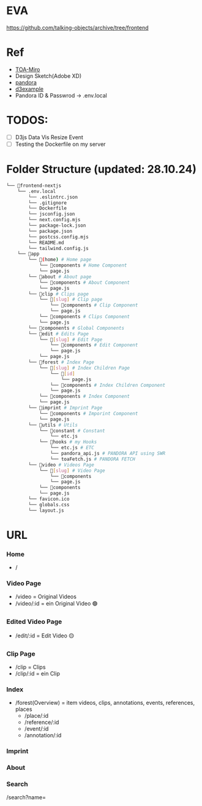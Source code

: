 # EVA
https://github.com/talking-objects/archive/tree/frontend

# Ref
- [TOA-Miro](https://miro.com/app/board/uXjVKzMakEM=/)
- Design Sketch(Adobe XD)
- [pandora](https://talkingobjects.0x2620.org/)
- [d3example](https://observablehq.com/explore)
- Pandora ID & Passwrod -> .env.local

# TODOS:
- [ ] D3js Data Vis Resize Event
- [ ] Testing the Dockerfile on my server

# Folder Structure (updated: 28.10.24)
```bash
└── 📁frontend-nextjs 
    └── .env.local
        └── .eslintrc.json
        └── .gitignore
        └── Dockerfile
        └── jsconfig.json
        └── next.config.mjs
        └── package-lock.json
        └── package.json
        └── postcss.config.mjs
        └── README.md
        └── tailwind.config.js
    └── 📁app
        └── 📁(home) # Home page
            └── 📁components # Home Component
            └── page.js
        └── 📁about # About page
            └── 📁components # About Component
            └── page.js
        └── 📁clip # Clips page
            └── 📁[slug] # Clip page
                └── 📁components # Clip Component
                └── page.js
            └── 📁components # Clips Component
            └── page.js
        └── 📁components # Global Components
        └── 📁edit # Edits Page
            └── 📁[slug] # Edit Page
                └── 📁components # Edit Component
                └── page.js
            └── page.js
        └── 📁forest # Index Page
            └── 📁[slug] # Index Children Page
                └── 📁[id]
                    └── page.js
                └── 📁components # Index Children Component
                └── page.js
            └── 📁components # Index Component
            └── page.js
        └── 📁imprint # Imprint Page
            └── 📁components # Imporint Component
            └── page.js
        └── 📁utils # Utils
            └── 📁constant # Constant
                └── etc.js
            └── 📁hooks # my Hooks
                └── etc.js # ETC
                └── pandora_api.js # PANDORA API using SWR
                └── toaFetch.js # PANDORA FETCH
        └── 📁video # Videos Page
            └── 📁[slug] # Video Page
                └── 📁components
                └── page.js
            └── 📁components
            └── page.js
        └── favicon.ico
        └── globals.css
        └── layout.js
```




# URL
### Home
- / 

### Video Page
- /video = Original Videos 
- /video/:id = ein Original Video 🟢

### Edited Video Page
- /edit/:id = Edit Video 🟡

### Clip Page
- /clip = Clips
- /clip/:id = ein Clip

### Index
- /forest(Overview) = item videos, clips, annotations, events, references, places
    - /place/:id 
    - /reference/:id
    - /event/:id
    - /annotation/:id

### Imprint

### About

### Search
/search?name=

